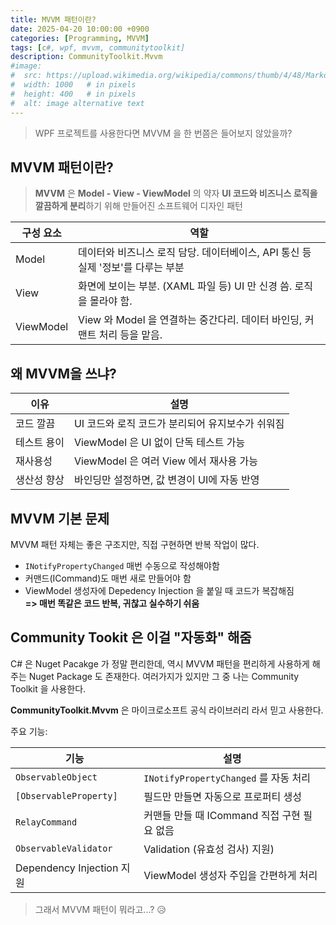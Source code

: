 ```yaml
---
title: MVVM 패턴이란?
date: 2025-04-20 10:00:00 +0900
categories: [Programming, MVVM]
tags: [c#, wpf, mvvm, communitytoolkit]
description: CommunityToolkit.Mvvm
#image:
#  src: https://upload.wikimedia.org/wikipedia/commons/thumb/4/48/Markdown-mark.svg/1200px-Markdown-mark.svg.png
#  width: 1000   # in pixels
#  height: 400   # in pixels
#  alt: image alternative text
---
```

> WPF 프로젝트를 사용한다면 MVVM 을 한 번쯤은 들어보지 않았을까?

## MVVM 패턴이란?
> **MVVM** 은 **Model - View - ViewModel** 의 약자
> **UI 코드와 비즈니스 로직을 깔끔하게 분리**하기 위해 만들어진 소프트웨어 디자인 패턴

|구성 요소|역할|
|--|--|
|Model|데이터와 비즈니스 로직 담당. 데이터베이스, API 통신 등 실제 '정보'를 다루는 부분|
|View|화면에 보이는 부분. (XAML 파일 등) UI 만 신경 씀. 로직을 몰라야 함.|
|ViewModel|View 와 Model 을 연결하는 중간다리. 데이터 바인딩, 커맨트 처리 등을 맡음.|

## 왜 MVVM을 쓰냐?

|이유|설명|
|--|--|
|코드 깔끔|UI 코드와 로직 코드가 분리되어 유지보수가 쉬워짐|
|테스트 용이|ViewModel 은 UI 없이 단독 테스트 가능|
|재사용성|ViewModel 은 여러 View 에서 재사용 가능|
|생산성 향상|바인딩만 설정하면, 값 변경이 UI에 자동 반영|

## MVVM 기본 문제

MVVM 패턴 자체는 좋은 구조지만, 직접 구현하면 반복 작업이 많다.
- ```INotifyPropertyChanged``` 매번 수동으로 작성해야함
- 커맨드(ICommand)도 매번 새로 만들어야 함
- ViewModel 생성자에 Depedency Injection 을 붙일 때 코드가 복잡해짐   
**=> 매번 똑같은 코드 반복, 귀찮고 실수하기 쉬움**

## Community Tookit 은 이걸 "자동화" 해줌
C# 은 Nuget Pacakge 가 정말 편리한데, 역시 MVVM 패턴을 편리하게 사용하게 해주는 Nuget Package 도 존재한다. 여러가지가 있지만 그 중 나는 Community Toolkit 을 사용한다.

**CommunityToolkit.Mvvm** 은 마이크로소프트 공식 라이브러리 라서 믿고 사용한다.

주요 기능:

|기능|설명|
|--|--|
|```ObservableObject```|```INotifyPropertyChanged``` 를 자동 처리|
|```[ObservableProperty]```|필드만 만들면 자동으로 프로퍼티 생성|
|```RelayCommand```|커맨들 만들 때 ICommand 직접 구현 필요 없음|
|```ObservableValidator```|Validation (유효성 검사) 지원)|
|Dependency Injection 지원|ViewModel 생성자 주입을 간편하게 처리|

> 그래서 MVVM 패턴이 뭐라고...? 😥